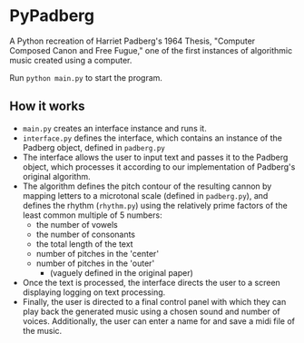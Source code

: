 # PyPadberg
A Python recreation of Harriet Padberg's 1964 Thesis, "Computer Composed Canon and Free Fugue," one of the first instances of algorithmic music created using a computer.

Run `python main.py` to start the program.

## How it works
* `main.py` creates an interface instance and runs it.
* `interface.py` defines the interface, which contains an instance of the Padberg object, defined in `padberg.py`
* The interface allows the user to input text and passes it to the Padberg object, which processes it according to our implementation of Padberg's original algorithm.
* The algorithm defines the pitch contour of the resulting cannon by mapping letters to a microtonal scale (defined in `padberg.py`), and defines the rhythm (`rhythm.py`) using the relatively prime factors of the least common multiple of 5 numbers:
  * the number of vowels
  * the number of consonants
  * the total length of the text
  * number of pitches in the 'center'
  * number of pitches in the 'outer'
    * (vaguely defined in the original paper)
* Once the text is processed, the interface directs the user to a screen displaying logging on text processing.
* Finally, the user is directed to a final control panel with which they can play back the generated music using a chosen sound and number of voices. Additionally, the user can enter a name for and save a midi file of the music.
